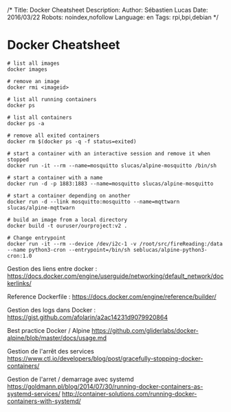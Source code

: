 /*
Title: Docker Cheatsheet
Description: 
Author: Sébastien Lucas
Date: 2016/03/22
Robots: noindex,nofollow
Language: en
Tags: rpi,bpi,debian
*/
# Docker Cheatsheet

```
# list all images
docker images

# remove an image
docker rmi <imageid>

# list all running containers
docker ps

# list all containers
docker ps -a

# remove all exited containers
docker rm $(docker ps -q -f status=exited)

# start a container with an interactive session and remove it when stopped
docker run -it --rm --name=mosquitto slucas/alpine-mosquitto /bin/sh

# start a container with a name
docker run -d -p 1883:1883 --name=mosquitto slucas/alpine-mosquitto

# start a container depending on another
docker run -d --link mosquitto:mosquitto --name=mqttwarn slucas/alpine-mqttwarn

# build an image from a local directory
docker build -t ouruser/ourproject:v2 .

# Change entrypoint
docker run -it --rm --device /dev/i2c-1 -v /root/src/fireReading:/data --name python3-cron --entrypoint=/bin/sh seblucas/alpine-python3-cron:1.0

```

Gestion des liens entre docker :
https://docs.docker.com/engine/userguide/networking/default_network/dockerlinks/

Reference Dockerfile :
https://docs.docker.com/engine/reference/builder/

Gestion des logs dans Docker :
https://gist.github.com/afolarin/a2ac14231d9079920864

Best practice Docker / Alpine
https://github.com/gliderlabs/docker-alpine/blob/master/docs/usage.md

Gestion de l'arrêt des services
https://www.ctl.io/developers/blog/post/gracefully-stopping-docker-containers/

Gestion de l'arret / demarrage avec systemd
https://goldmann.pl/blog/2014/07/30/running-docker-containers-as-systemd-services/
http://container-solutions.com/running-docker-containers-with-systemd/










